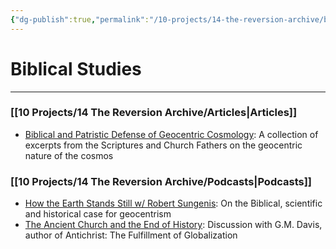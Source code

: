 ```yaml
---
{"dg-publish":true,"permalink":"/10-projects/14-the-reversion-archive/biblical-studies/","hide":true}
---
```



# Biblical Studies
---
### [[10 Projects/14 The Reversion Archive/Articles\|Articles]]
- [Biblical and Patristic Defense of Geocentric Cosmology](https://thereversion.co/p/biblical-and-patristic-defense-of): A collection of excerpts from the Scriptures and Church Fathers on the geocentric nature of the cosmos

### [[10 Projects/14 The Reversion Archive/Podcasts\|Podcasts]]
- [How the Earth Stands Still w/ Robert Sungenis](https://thereversion.co/p/how-the-earth-stands-still-w-robert): On the Biblical, scientific and historical case for geocentrism
- [The Ancient Church and the End of History](https://thereversion.co/p/the-ancient-church-and-the-end-of): Discussion with G.M. Davis, author of Antichrist: The Fulfillment of Globalization